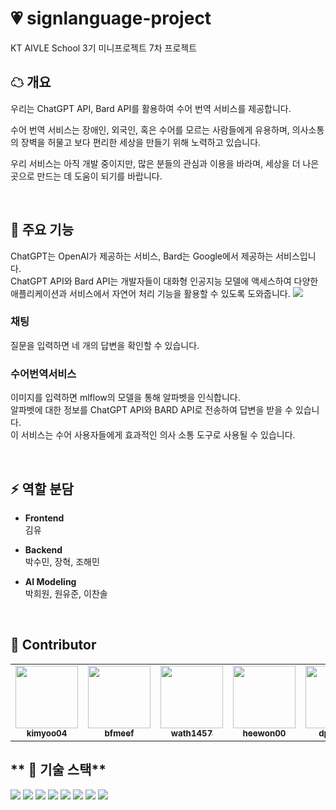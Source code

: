 # 💗 signlanguage-project
KT AIVLE School 3기 미니프로젝트 7차 프로젝트


## **☁ 개요**

우리는 ChatGPT API, Bard API를 활용하여 수어 번역 서비스를 제공합니다.

수어 번역 서비스는 장애인, 외국인, 혹은 수어를 모르는 사람들에게 유용하며,
의사소통의 장벽을 허물고 보다 편리한 세상을 만들기 위해 노력하고 있습니다.

우리 서비스는 아직 개발 중이지만, 많은 분들의 관심과 이용을 바라며,
세상을 더 나은 곳으로 만드는 데 도움이 되기를 바랍니다.

<br>

## **🌈 주요 기능**

ChatGPT는 OpenAI가 제공하는 서비스, Bard는 Google에서 제공하는 서비스입니다.<br>
ChatGPT API와 Bard API는 개발자들이 대화형 인공지능 모델에 액세스하여 다양한 애플리케이션과 서비스에서 자연어 처리 기능을 활용할 수 있도록 도와줍니다.
<img src="https://github.com/kimyoo04/signlanguage-project/assets/55778040/13101e09-e6e1-4283-9a26-eb03d74a6cd5">

### **채팅**
질문을 입력하면 네 개의 답변을 확인할 수 있습니다.

### **수어번역서비스**
이미지를 입력하면 mlflow의 모델을 통해 알파벳을 인식합니다.<br>
알파벳에 대한 정보를 ChatGPT API와 BARD API로 전송하여 답변을 받을 수 있습니다.<br>
이 서비스는 수어 사용자들에게 효과적인 의사 소통 도구로 사용될 수 있습니다.



<br>


## **⚡ 역할 분담**

- **Frontend**  
    김유

- **Backend**  
    박수민, 장혁, 조해민

- **AI Modeling**  
    박희원, 원유준, 이찬솔

<br>

## **🎵 Contributor**

<table>
  <tr>
    <td align="center"><a href="https://github.com/kimyoo04"><img src="https://avatars.githubusercontent.com/u/58503130?v=4" width="100px;"><br /><sub><b>kimyoo04</b></sub></td>
    <td align="center"><a href="https://github.com/bfmeef" width="125" height="170"><img src="https://avatars.githubusercontent.com/u/24477729?&v=4" width="100px;"><br /><sub><b>bfmeef</b></sub></td>
    <td align="center"><a href="https://github.com/wath1457"><img src="https://avatars.githubusercontent.com/u/93395614?v=4" width="100px;"><br /><sub><b>wath1457</b></sub></td>
    <td align="center"><a href="https://github.com/heewon00"><img src="https://avatars.githubusercontent.com/u/55778040?v=4" width="100px;"><br /><sub><b>heewon00</b></sub></td>
    <td align="center"><a href="https://github.com/dptcldpa"><img src="https://avatars.githubusercontent.com/u/116916268?v=4" width="100px;"><br /><sub><b>dptcldpa</b></sub></td>
    <td align="center"><a href="https://github.com/Yujun-Won"><img src="https://avatars.githubusercontent.com/u/124374862?v=4" width="100px;"><br /><sub><b>Yujun-Won</b></sub></td>
  </tr>
</table>


## ** 🎀 기술 스택**
<div>
  <img src="https://img.shields.io/badge/python-3776AB?style=for-the-badge&logo=python&logoColor=white"> 
  <img src="https://img.shields.io/badge/html5-E34F26?style=for-the-badge&logo=html5&logoColor=white"> 
  <img src="https://img.shields.io/badge/css-1572B6?style=for-the-badge&logo=css3&logoColor=white"> 
  <img src="https://img.shields.io/badge/javascript-F7DF1E?style=for-the-badge&logo=javascript&logoColor=black"> 
  <img src="https://img.shields.io/badge/git-F05032?style=for-the-badge&logo=git&logoColor=white">
  <img src="https://img.shields.io/badge/Django-092E20?style=for-the-badge&logo=git&logoColor=white">
  <img src="https://img.shields.io/badge/Docker-2496ED?style=for-the-badge&logo=git&logoColor=white">
  <img src="https://img.shields.io/badge/MLflow-0194E2?style=for-the-badge&logo=git&logoColor=white">
 </div>
